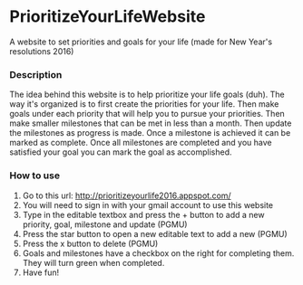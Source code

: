 # PrioritizeYourLifeWebsite

A website to set priorities and goals for your life (made for New Year's resolutions 2016)

### Description

The idea behind this website is to help prioritize your life goals (duh). The way it's organized is to first 
create the priorities for your life. Then make goals under each priority that will help you to pursue 
your priorities. Then make smaller milestones that can be met in less than a month. Then update the 
milestones as progress is made. Once a milestone is achieved it can be marked as complete. Once all milestones are completed and 
you have satisfied your goal you can mark the goal as accomplished. 

### How to use

1. Go to this url: http://prioritizeyourlife2016.appspot.com/ 
2. You will need to sign in with your gmail account to use this website
3. Type in the editable textbox and press the + button to add a new priority, goal, milestone and update (PGMU)
4. Press the star button to open a new editable text to add a new (PGMU)
5. Press the x button to delete (PGMU)
6. Goals and milestones have a checkbox on the right for completing them. They will turn green when completed.
7. Have fun! 
